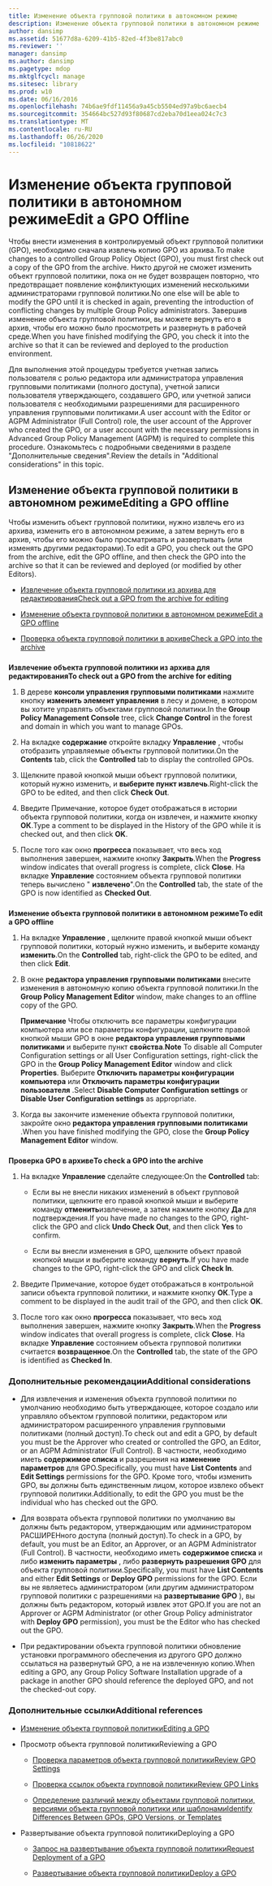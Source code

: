 ```yaml
---
title: Изменение объекта групповой политики в автономном режиме
description: Изменение объекта групповой политики в автономном режиме
author: dansimp
ms.assetid: 51677d8a-6209-41b5-82ed-4f3be817abc0
ms.reviewer: ''
manager: dansimp
ms.author: dansimp
ms.pagetype: mdop
ms.mktglfcycl: manage
ms.sitesec: library
ms.prod: w10
ms.date: 06/16/2016
ms.openlocfilehash: 74b6ae9fdf11456a9a45cb5504ed97a9bc6aecb4
ms.sourcegitcommit: 354664bc527d93f80687cd2eba70d1eea024c7c3
ms.translationtype: MT
ms.contentlocale: ru-RU
ms.lasthandoff: 06/26/2020
ms.locfileid: "10818622"
---
```

# <span data-ttu-id="9eade-103">Изменение объекта групповой политики в автономном режиме</span><span class="sxs-lookup"><span data-stu-id="9eade-103">Edit a GPO Offline</span></span>


<span data-ttu-id="9eade-104">Чтобы внести изменения в контролируемый объект групповой политики (GPO), необходимо сначала извлечь копию GPO из архива.</span><span class="sxs-lookup"><span data-stu-id="9eade-104">To make changes to a controlled Group Policy Object (GPO), you must first check out a copy of the GPO from the archive.</span></span> <span data-ttu-id="9eade-105">Никто другой не сможет изменить объект групповой политики, пока он не будет возвращен повторно, что предотвращает появление конфликтующих изменений несколькими администраторами групповой политики.</span><span class="sxs-lookup"><span data-stu-id="9eade-105">No one else will be able to modify the GPO until it is checked in again, preventing the introduction of conflicting changes by multiple Group Policy administrators.</span></span> <span data-ttu-id="9eade-106">Завершив изменение объекта групповой политики, вы можете вернуть его в архив, чтобы его можно было просмотреть и развернуть в рабочей среде.</span><span class="sxs-lookup"><span data-stu-id="9eade-106">When you have finished modifying the GPO, you check it into the archive so that it can be reviewed and deployed to the production environment.</span></span>

<span data-ttu-id="9eade-107">Для выполнения этой процедуры требуется учетная запись пользователя с ролью редактора или администратора управления групповыми политиками (полного доступа), учетной записи пользователя утверждающего, создавшего GPO, или учетной записи пользователя с необходимыми разрешениями для расширенного управления групповыми политиками.</span><span class="sxs-lookup"><span data-stu-id="9eade-107">A user account with the Editor or AGPM Administrator (Full Control) role, the user account of the Approver who created the GPO, or a user account with the necessary permissions in Advanced Group Policy Management (AGPM) is required to complete this procedure.</span></span> <span data-ttu-id="9eade-108">Ознакомьтесь с подробными сведениями в разделе "Дополнительные сведения".</span><span class="sxs-lookup"><span data-stu-id="9eade-108">Review the details in "Additional considerations" in this topic.</span></span>

## <span data-ttu-id="9eade-109">Изменение объекта групповой политики в автономном режиме</span><span class="sxs-lookup"><span data-stu-id="9eade-109">Editing a GPO offline</span></span>


<span data-ttu-id="9eade-110">Чтобы изменить объект групповой политики, нужно извлечь его из архива, изменить его в автономном режиме, а затем вернуть его в архив, чтобы его можно было просматривать и развертывать (или изменять другими редакторами).</span><span class="sxs-lookup"><span data-stu-id="9eade-110">To edit a GPO, you check out the GPO from the archive, edit the GPO offline, and then check the GPO into the archive so that it can be reviewed and deployed (or modified by other Editors).</span></span>

-   [<span data-ttu-id="9eade-111">Извлечение объекта групповой политики из архива для редактирования</span><span class="sxs-lookup"><span data-stu-id="9eade-111">Check out a GPO from the archive for editing</span></span>](#bkmk-checkout)

-   [<span data-ttu-id="9eade-112">Изменение объекта групповой политики в автономном режиме</span><span class="sxs-lookup"><span data-stu-id="9eade-112">Edit a GPO offline</span></span>](#bkmk-edit)

-   [<span data-ttu-id="9eade-113">Проверка объекта групповой политики в архиве</span><span class="sxs-lookup"><span data-stu-id="9eade-113">Check a GPO into the archive</span></span>](#bkmk-checkin)

### <a href="" id="bkmk-checkout"></a>

**<span data-ttu-id="9eade-114">Извлечение объекта групповой политики из архива для редактирования</span><span class="sxs-lookup"><span data-stu-id="9eade-114">To check out a GPO from the archive for editing</span></span>**

1.  <span data-ttu-id="9eade-115">В дереве **консоли управления групповыми политиками** нажмите кнопку **изменить элемент управления** в лесу и домене, в котором вы хотите управлять объектами групповой политики.</span><span class="sxs-lookup"><span data-stu-id="9eade-115">In the **Group Policy Management Console** tree, click **Change Control** in the forest and domain in which you want to manage GPOs.</span></span>

2.  <span data-ttu-id="9eade-116">На вкладке **содержание** откройте вкладку **Управление** , чтобы отобразить управляемые объекты групповой политики.</span><span class="sxs-lookup"><span data-stu-id="9eade-116">On the **Contents** tab, click the **Controlled** tab to display the controlled GPOs.</span></span>

3.  <span data-ttu-id="9eade-117">Щелкните правой кнопкой мыши объект групповой политики, который нужно изменить, и **выберите пункт извлечь**.</span><span class="sxs-lookup"><span data-stu-id="9eade-117">Right-click the GPO to be edited, and then click **Check Out**.</span></span>

4.  <span data-ttu-id="9eade-118">Введите Примечание, которое будет отображаться в истории объекта групповой политики, когда он извлечен, и нажмите кнопку **ОК**.</span><span class="sxs-lookup"><span data-stu-id="9eade-118">Type a comment to be displayed in the History of the GPO while it is checked out, and then click **OK**.</span></span>

5.  <span data-ttu-id="9eade-119">После того как окно **прогресса** показывает, что весь ход выполнения завершен, нажмите кнопку **Закрыть**.</span><span class="sxs-lookup"><span data-stu-id="9eade-119">When the **Progress** window indicates that overall progress is complete, click **Close**.</span></span> <span data-ttu-id="9eade-120">На вкладке **Управление** состоянием объекта групповой политики теперь вычислено " **извлечено**".</span><span class="sxs-lookup"><span data-stu-id="9eade-120">On the **Controlled** tab, the state of the GPO is now identified as **Checked Out**.</span></span>

### <a href="" id="bkmk-edit"></a>

**<span data-ttu-id="9eade-121">Изменение объекта групповой политики в автономном режиме</span><span class="sxs-lookup"><span data-stu-id="9eade-121">To edit a GPO offline</span></span>**

1.  <span data-ttu-id="9eade-122">На вкладке **Управление** , щелкните правой кнопкой мыши объект групповой политики, который нужно изменить, и выберите команду **изменить**.</span><span class="sxs-lookup"><span data-stu-id="9eade-122">On the **Controlled** tab, right-click the GPO to be edited, and then click **Edit**.</span></span>

2.  <span data-ttu-id="9eade-123">В окне **редактора управления групповыми политиками** внесите изменения в автономную копию объекта групповой политики.</span><span class="sxs-lookup"><span data-stu-id="9eade-123">In the **Group Policy Management Editor** window, make changes to an offline copy of the GPO.</span></span>

    <span data-ttu-id="9eade-124">**Примечание**  Чтобы отключить все параметры конфигурации компьютера или все параметры конфигурации, щелкните правой кнопкой мыши GPO в окне **редактора управления групповыми политиками** и выберите пункт **свойства**.</span><span class="sxs-lookup"><span data-stu-id="9eade-124">**Note** To disable all Computer Configuration settings or all User Configuration settings, right-click the GPO in the **Group Policy Management Editor** window and click **Properties**.</span></span> <span data-ttu-id="9eade-125">Выберите **Отключить параметры конфигурации компьютера** или **Отключить параметры конфигурации пользователя** .</span><span class="sxs-lookup"><span data-stu-id="9eade-125">Select **Disable Computer Configuration settings** or **Disable User Configuration settings** as appropriate.</span></span>

     

3.  <span data-ttu-id="9eade-126">Когда вы закончите изменение объекта групповой политики, закройте окно **редактора управления групповыми политиками** .</span><span class="sxs-lookup"><span data-stu-id="9eade-126">When you have finished modifying the GPO, close the **Group Policy Management Editor** window.</span></span>

### <a href="" id="bkmk-checkin"></a>

**<span data-ttu-id="9eade-127">Проверка GPO в архиве</span><span class="sxs-lookup"><span data-stu-id="9eade-127">To check a GPO into the archive</span></span>**

1.  <span data-ttu-id="9eade-128">На вкладке **Управление** сделайте следующее:</span><span class="sxs-lookup"><span data-stu-id="9eade-128">On the **Controlled** tab:</span></span>

    -   <span data-ttu-id="9eade-129">Если вы не внесли никаких изменений в объект групповой политики, щелкните его правой кнопкой мыши и выберите команду **отменить**извлечение, а затем нажмите кнопку **Да** для подтверждения.</span><span class="sxs-lookup"><span data-stu-id="9eade-129">If you have made no changes to the GPO, right-click the GPO and click **Undo Check Out**, and then click **Yes** to confirm.</span></span>

    -   <span data-ttu-id="9eade-130">Если вы внесли изменения в GPO, щелкните объект правой кнопкой мыши и выберите команду **вернуть**.</span><span class="sxs-lookup"><span data-stu-id="9eade-130">If you have made changes to the GPO, right-click the GPO and click **Check In**.</span></span>

2.  <span data-ttu-id="9eade-131">Введите Примечание, которое будет отображаться в контрольной записи объекта групповой политики, и нажмите кнопку **ОК**.</span><span class="sxs-lookup"><span data-stu-id="9eade-131">Type a comment to be displayed in the audit trail of the GPO, and then click **OK**.</span></span>

3.  <span data-ttu-id="9eade-132">После того как окно **прогресса** показывает, что весь ход выполнения завершен, нажмите кнопку **Закрыть**.</span><span class="sxs-lookup"><span data-stu-id="9eade-132">When the **Progress** window indicates that overall progress is complete, click **Close**.</span></span> <span data-ttu-id="9eade-133">На вкладке **Управление** состоянием объекта групповой политики считается **возвращенное**.</span><span class="sxs-lookup"><span data-stu-id="9eade-133">On the **Controlled** tab, the state of the GPO is identified as **Checked In**.</span></span>

### <span data-ttu-id="9eade-134">Дополнительные рекомендации</span><span class="sxs-lookup"><span data-stu-id="9eade-134">Additional considerations</span></span>

-   <span data-ttu-id="9eade-135">Для извлечения и изменения объекта групповой политики по умолчанию необходимо быть утверждающее, которое создало или управляло объектом групповой политики, редактором или администратором расширенного управления групповыми политиками (полный доступ).</span><span class="sxs-lookup"><span data-stu-id="9eade-135">To check out and edit a GPO, by default you must be the Approver who created or controlled the GPO, an Editor, or an AGPM Administrator (Full Control).</span></span> <span data-ttu-id="9eade-136">В частности, необходимо иметь **содержимое списка** и разрешения на **изменение параметров** для GPO.</span><span class="sxs-lookup"><span data-stu-id="9eade-136">Specifically, you must have **List Contents** and **Edit Settings** permissions for the GPO.</span></span> <span data-ttu-id="9eade-137">Кроме того, чтобы изменить GPO, вы должны быть единственным лицом, которое извлеко объект групповой политики.</span><span class="sxs-lookup"><span data-stu-id="9eade-137">Additionally, to edit the GPO you must be the individual who has checked out the GPO.</span></span>

-   <span data-ttu-id="9eade-138">Для возврата объекта групповой политики по умолчанию вы должны быть редактором, утверждающим или администратором РАСШИРЕНного доступа (полный доступ).</span><span class="sxs-lookup"><span data-stu-id="9eade-138">To check in a GPO, by default, you must be an Editor, an Approver, or an AGPM Administrator (Full Control).</span></span> <span data-ttu-id="9eade-139">В частности, необходимо иметь **содержимое списка** и либо **изменить параметры** , либо **развернуть разрешения GPO** для объекта групповой политики.</span><span class="sxs-lookup"><span data-stu-id="9eade-139">Specifically, you must have **List Contents** and either **Edit Settings** or **Deploy GPO** permissions for the GPO.</span></span> <span data-ttu-id="9eade-140">Если вы не являетесь администратором (или другим администратором групповой политики с разрешениями на **развертывание GPO** ), вы должны быть редактором, который извлек этот GPO.</span><span class="sxs-lookup"><span data-stu-id="9eade-140">If you are not an Approver or AGPM Administrator (or other Group Policy administrator with **Deploy GPO** permission), you must be the Editor who has checked out the GPO.</span></span>

-   <span data-ttu-id="9eade-141">При редактировании объекта групповой политики обновление установки программного обеспечения из другого GPO должно ссылаться на развернутый GPO, а не на извлеченную копию.</span><span class="sxs-lookup"><span data-stu-id="9eade-141">When editing a GPO, any Group Policy Software Installation upgrade of a package in another GPO should reference the deployed GPO, and not the checked-out copy.</span></span>

### <span data-ttu-id="9eade-142">Дополнительные ссылки</span><span class="sxs-lookup"><span data-stu-id="9eade-142">Additional references</span></span>

-   [<span data-ttu-id="9eade-143">Изменение объекта групповой политики</span><span class="sxs-lookup"><span data-stu-id="9eade-143">Editing a GPO</span></span>](editing-a-gpo-agpm30ops.md)

-   <span data-ttu-id="9eade-144">Просмотр объекта групповой политики</span><span class="sxs-lookup"><span data-stu-id="9eade-144">Reviewing a GPO</span></span>

    -   [<span data-ttu-id="9eade-145">Проверка параметров объекта групповой политики</span><span class="sxs-lookup"><span data-stu-id="9eade-145">Review GPO Settings</span></span>](review-gpo-settings-agpm30ops.md)

    -   [<span data-ttu-id="9eade-146">Проверка ссылок объекта групповой политики</span><span class="sxs-lookup"><span data-stu-id="9eade-146">Review GPO Links</span></span>](review-gpo-links-agpm30ops.md)

    -   [<span data-ttu-id="9eade-147">Определение различий между объектами групповой политики, версиями объекта групповой политики или шаблонами</span><span class="sxs-lookup"><span data-stu-id="9eade-147">Identify Differences Between GPOs, GPO Versions, or Templates</span></span>](identify-differences-between-gpos-gpo-versions-or-templates-agpm30ops.md)

-   <span data-ttu-id="9eade-148">Развертывание объекта групповой политики</span><span class="sxs-lookup"><span data-stu-id="9eade-148">Deploying a GPO</span></span>

    -   [<span data-ttu-id="9eade-149">Запрос на развертывание объекта групповой политики</span><span class="sxs-lookup"><span data-stu-id="9eade-149">Request Deployment of a GPO</span></span>](request-deployment-of-a-gpo-agpm30ops.md)

    -   [<span data-ttu-id="9eade-150">Развертывание объекта групповой политики</span><span class="sxs-lookup"><span data-stu-id="9eade-150">Deploy a GPO</span></span>](deploy-a-gpo-agpm30ops.md)

 

 





